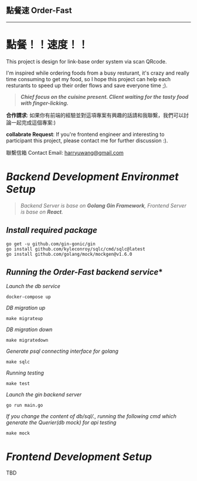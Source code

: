 
## 點餐速 Order-Fast
---
# 點餐！！速度！！

This project is design for link-base order system via scan QRcode.

 I'm inspired while ordering foods from a busy resturant, it's crazy and really time consuming to get my food, so I hope this project can help each resturants to speed up their order flows and save everyone time ;).


> ***Chief focus on the cuisine present. Client waiting for the tasty food with finger-licking.***

**合作請求**: 如果你有前端的經驗並對這項專案有興趣的話請和我聯繫，我們可以討論一起完成這個專案:)

**collabrate Request**: If you're frontend engineer and interesting to participant this project, please contact me for further discussion :).

聯繫信箱 Contact Email: harryuwang@gmail.com
#
# ***Backend Development Environmet Setup***

 >*Backend Server is base on **Golang Gin Framework**, Frontend Server is base on **React**.*

## *Install required package*
```
go get -u github.com/gin-gonic/gin
go install github.com/kyleconroy/sqlc/cmd/sqlc@latest
go install github.com/golang/mock/mockgen@v1.6.0
```
## *Running the Order-Fast backend service**
*Launch the db service*
```
docker-compose up
```
*DB migration up*
```
make migrateup
```
*DB migration down*
```
make migratedown
```
*Generate psql connecting interface for golang*
```
make sqlc
```
*Running testing*
```
make test
```
*Launch the gin backend server*
```
go run main.go
```
*If you change the content of db/sql/., running the following cmd which generate the Querier(db mock) for api testing*
```
make mock
```
###
# ***Frontend Development Setup***
TBD
